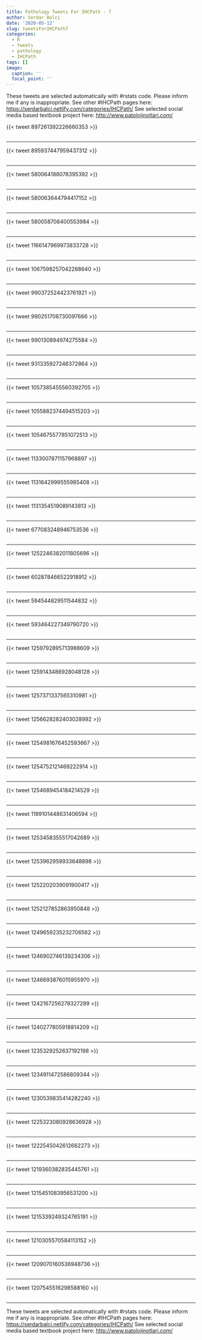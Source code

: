 ```yaml
---
title: Pathology Tweets For IHCPath - 7
author: Serdar Balci
date: '2020-05-12'
slug: tweetsForIHCPath7
categories:
  - R
  - tweets
  - pathology
  - IHCPath
tags: []
image:
  caption: ''
  focal_point: ''
---
```



These tweets are selected automatically with #rstats code. Please inform me if any is inappropriate.
See other #IHCPath pages here: https://serdarbalci.netlify.com/categories/IHCPath/ 
See selected social media based textbook project here: http://www.patolojinotlari.com/

{{< tweet 897261392226660353 >}}
<br>
<br>
<hr>
{{< tweet 895937447959437312 >}}
<br>
<br>
<hr>
{{< tweet 580064188078395392 >}}
<br>
<br>
<hr>
{{< tweet 580063644794417152 >}}
<br>
<br>
<hr>
{{< tweet 580058708400553984 >}}
<br>
<br>
<hr>
{{< tweet 1166147969973833728 >}}
<br>
<br>
<hr>
{{< tweet 1067598257042288640 >}}
<br>
<br>
<hr>
{{< tweet 990372524423761921 >}}
<br>
<br>
<hr>
{{< tweet 990251708730097666 >}}
<br>
<br>
<hr>
{{< tweet 990130894974275584 >}}
<br>
<br>
<hr>
{{< tweet 931335927246372864 >}}
<br>
<br>
<hr>
{{< tweet 1057385455560392705 >}}
<br>
<br>
<hr>
{{< tweet 1055882374494515203 >}}
<br>
<br>
<hr>
{{< tweet 1054675577851072513 >}}
<br>
<br>
<hr>
{{< tweet 1133007871157968897 >}}
<br>
<br>
<hr>
{{< tweet 1131642999555985408 >}}
<br>
<br>
<hr>
{{< tweet 1131354519089143813 >}}
<br>
<br>
<hr>
{{< tweet 677083248946753536 >}}
<br>
<br>
<hr>
{{< tweet 1252246382011805696 >}}
<br>
<br>
<hr>
{{< tweet 602878466522918912 >}}
<br>
<br>
<hr>
{{< tweet 594544829511544832 >}}
<br>
<br>
<hr>
{{< tweet 593464227349790720 >}}
<br>
<br>
<hr>
{{< tweet 1259792895713988609 >}}
<br>
<br>
<hr>
{{< tweet 1259143486928048128 >}}
<br>
<br>
<hr>
{{< tweet 1257371337565310981 >}}
<br>
<br>
<hr>
{{< tweet 1256628282403028992 >}}
<br>
<br>
<hr>
{{< tweet 1254981676452593667 >}}
<br>
<br>
<hr>
{{< tweet 1254752121469222914 >}}
<br>
<br>
<hr>
{{< tweet 1254689454184214529 >}}
<br>
<br>
<hr>
{{< tweet 1199101448631406594 >}}
<br>
<br>
<hr>
{{< tweet 1253458355517042689 >}}
<br>
<br>
<hr>
{{< tweet 1253962959933648898 >}}
<br>
<br>
<hr>
{{< tweet 1252202039091900417 >}}
<br>
<br>
<hr>
{{< tweet 1252127852863950848 >}}
<br>
<br>
<hr>
{{< tweet 1249659235232706562 >}}
<br>
<br>
<hr>
{{< tweet 1246902746139234306 >}}
<br>
<br>
<hr>
{{< tweet 1246693876015955970 >}}
<br>
<br>
<hr>
{{< tweet 1242167256278327299 >}}
<br>
<br>
<hr>
{{< tweet 1240277805918814209 >}}
<br>
<br>
<hr>
{{< tweet 1235329252637192198 >}}
<br>
<br>
<hr>
{{< tweet 1234911472586809344 >}}
<br>
<br>
<hr>
{{< tweet 1230539835414282240 >}}
<br>
<br>
<hr>
{{< tweet 1225323080928636928 >}}
<br>
<br>
<hr>
{{< tweet 1222545042612662273 >}}
<br>
<br>
<hr>
{{< tweet 1219360382835445761 >}}
<br>
<br>
<hr>
{{< tweet 1215451083956531200 >}}
<br>
<br>
<hr>
{{< tweet 1215339249324765191 >}}
<br>
<br>
<hr>
{{< tweet 1210305570584113152 >}}
<br>
<br>
<hr>
{{< tweet 1209070160536948736 >}}
<br>
<br>
<hr>
{{< tweet 1207545516298588160 >}}
<br>
<br>
<hr>


These tweets are selected automatically with #rstats code. Please inform me if any is inappropriate.
See other #IHCPath pages here: https://serdarbalci.netlify.com/categories/IHCPath/ 
See selected social media based textbook project here: http://www.patolojinotlari.com/
